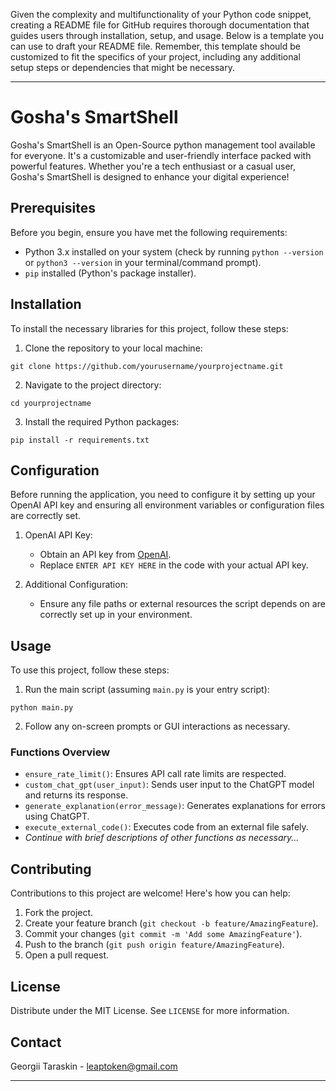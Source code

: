 Given the complexity and multifunctionality of your Python code snippet, creating a README file for GitHub requires thorough documentation that guides users through installation, setup, and usage. Below is a template you can use to draft your README file. Remember, this template should be customized to fit the specifics of your project, including any additional setup steps or dependencies that might be necessary.

---

# Gosha's SmartShell

Gosha's SmartShell is an Open-Source python management tool available for everyone. It's a customizable and user-friendly interface packed with powerful features. Whether you're a tech enthusiast or a casual user, Gosha's SmartShell is designed to enhance your digital experience!

## Prerequisites

Before you begin, ensure you have met the following requirements:
- Python 3.x installed on your system (check by running `python --version` or `python3 --version` in your terminal/command prompt).
- `pip` installed (Python's package installer).

## Installation

To install the necessary libraries for this project, follow these steps:

1. Clone the repository to your local machine:
```
git clone https://github.com/yourusername/yourprojectname.git
```
2. Navigate to the project directory:
```
cd yourprojectname
```
3. Install the required Python packages:
```
pip install -r requirements.txt
```

## Configuration

Before running the application, you need to configure it by setting up your OpenAI API key and ensuring all environment variables or configuration files are correctly set.

1. OpenAI API Key:
   - Obtain an API key from [OpenAI](https://openai.com/).
   - Replace `ENTER API KEY HERE` in the code with your actual API key.

2. Additional Configuration:
   - Ensure any file paths or external resources the script depends on are correctly set up in your environment.

## Usage

To use this project, follow these steps:

1. Run the main script (assuming `main.py` is your entry script):
```
python main.py
```
2. Follow any on-screen prompts or GUI interactions as necessary.

### Functions Overview

- `ensure_rate_limit()`: Ensures API call rate limits are respected.
- `custom_chat_gpt(user_input)`: Sends user input to the ChatGPT model and returns its response.
- `generate_explanation(error_message)`: Generates explanations for errors using ChatGPT.
- `execute_external_code()`: Executes code from an external file safely.
- *Continue with brief descriptions of other functions as necessary...*

## Contributing

Contributions to this project are welcome! Here's how you can help:
1. Fork the project.
2. Create your feature branch (`git checkout -b feature/AmazingFeature`).
3. Commit your changes (`git commit -m 'Add some AmazingFeature'`).
4. Push to the branch (`git push origin feature/AmazingFeature`).
5. Open a pull request.

## License

Distribute under the MIT License. See `LICENSE` for more information.

## Contact

Georgii Taraskin - leaptoken@gmail.com

---
